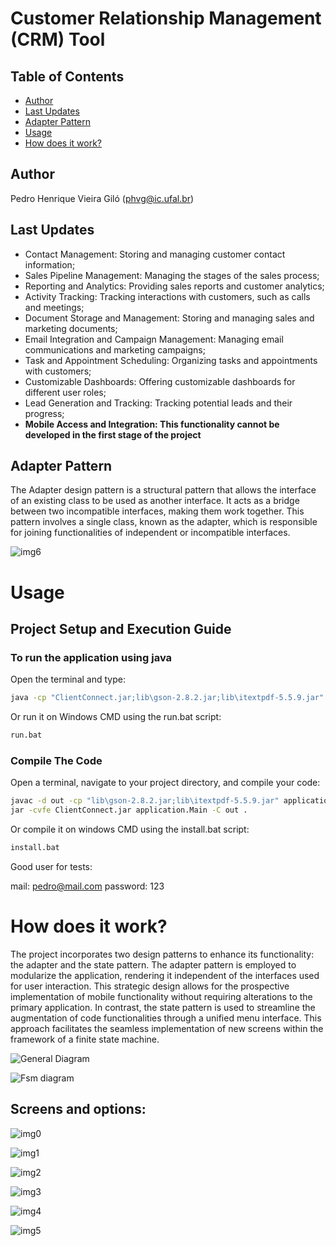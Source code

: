 # Customer Relationship Management (CRM) Tool

## Table of Contents

- [Author](#Author)
- [Last Updates](#last-updates)
- [Adapter Pattern](#adapter-pattern)
- [Usage](#usage)
- [How does it work?](#how-does-it-work)

## Author
Pedro Henrique Vieira Giló (phvg@ic.ufal.br)

## Last Updates
* Contact Management: Storing and managing customer contact information;
* Sales Pipeline Management: Managing the stages of the sales process;
* Reporting and Analytics: Providing sales reports and customer analytics;
* Activity Tracking: Tracking interactions with customers, such as calls and meetings;
* Document Storage and Management: Storing and managing sales and marketing documents;
* Email Integration and Campaign Management: Managing email communications and marketing campaigns;
* Task and Appointment Scheduling: Organizing tasks and appointments with customers;
* Customizable Dashboards: Offering customizable dashboards for different user roles;
* Lead Generation and Tracking: Tracking potential leads and their progress;
* **Mobile Access and Integration: This functionality cannot be developed in the first stage of the project**

## Adapter Pattern
The Adapter design pattern is a structural pattern that allows the interface of an existing class to be used as another interface. It acts as a bridge between two incompatible interfaces, making them work together. This pattern involves a single class, known as the adapter, which is responsible for joining functionalities of independent or incompatible interfaces.

![img6](https://github.com/PedroGilo12/Customer-Relationship-Management-CRM-Tool-DesignPattern/blob/main/img/img6.webp)

# Usage

## Project Setup and Execution Guide

### To run the application using java

Open the terminal and type:

```bash
java -cp "ClientConnect.jar;lib\gson-2.8.2.jar;lib\itextpdf-5.5.9.jar" application.Main
```

Or run it on Windows CMD using the run.bat script:

```bash
run.bat
```

### Compile The Code

Open a terminal, navigate to your project directory, and compile your code:

```bash
javac -d out -cp "lib\gson-2.8.2.jar;lib\itextpdf-5.5.9.jar" application\Main.java utilities\*.java adapter\*.java userInterface\*.java dataInterface\*.java application\*.java
jar -cvfe ClientConnect.jar application.Main -C out .
```
Or compile it on windows CMD using the install.bat script:

```bash
install.bat
```

Good user for tests:

mail: pedro@mail.com
password: 123

# How does it work?

The project incorporates two design patterns to enhance its functionality: the adapter and the state pattern. The adapter pattern is employed to modularize the application, rendering it independent of the interfaces used for user interaction. This strategic design allows for the prospective implementation of mobile functionality without requiring alterations to the primary application. In contrast, the state pattern is used to streamline the augmentation of code functionalities through a unified menu interface. This approach facilitates the seamless implementation of new screens within the framework of a finite state machine.

![General Diagram](https://github.com/PedroGilo12/Customer-Relationship-Management-CRM-Tool-DesignPattern/blob/main/img/general.jpg)

![Fsm diagram](https://github.com/PedroGilo12/Customer-Relationship-Management-CRM-Tool-DesignPattern/blob/main/img/fsm.jpg)

## Screens and options:

![img0](https://github.com/PedroGilo12/Customer-Relationship-Management-CRM-Tool-DesignPattern/blob/main/img/img0.jpg)

![img1](https://github.com/PedroGilo12/Customer-Relationship-Management-CRM-Tool-DesignPattern/blob/main/img/img1.jpg)

![img2](https://github.com/PedroGilo12/Customer-Relationship-Management-CRM-Tool-DesignPattern/blob/main/img/img2.jpg)

![img3](https://github.com/PedroGilo12/Customer-Relationship-Management-CRM-Tool-DesignPattern/blob/main/img/img3.jpg)

![img4](https://github.com/PedroGilo12/Customer-Relationship-Management-CRM-Tool-DesignPattern/blob/main/img/img4.jpg)

![img5](https://github.com/PedroGilo12/Customer-Relationship-Management-CRM-Tool-DesignPattern/blob/main/img/img5.jpg)
